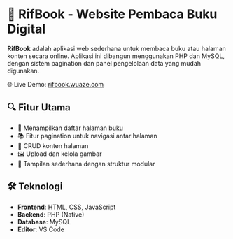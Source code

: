 # 📖 RifBook - Website Pembaca Buku Digital

**RifBook** adalah aplikasi web sederhana untuk membaca buku atau halaman konten secara online. Aplikasi ini dibangun menggunakan PHP dan MySQL, dengan sistem pagination dan panel pengelolaan data yang mudah digunakan.

🌐 Live Demo: [rifbook.wuaze.com](https://rifbook.wuaze.com)

## 🔍 Fitur Utama

- 📄 Menampilkan daftar halaman buku
- 📚 Fitur pagination untuk navigasi antar halaman
- 📝 CRUD konten halaman 
- 🖼️ Upload dan kelola gambar
- 🎨 Tampilan sederhana dengan struktur modular 

## 🛠️ Teknologi

- **Frontend**: HTML, CSS, JavaScript
- **Backend**: PHP (Native)
- **Database**: MySQL
- **Editor**: VS Code



